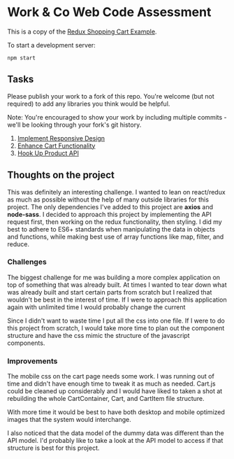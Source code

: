 # Work & Co Web Code Assessment

This is a copy of the [Redux Shopping Cart Example](https://github.com/reactjs/redux/tree/master/examples/shopping-cart).

To start a development server:

```
npm start
```

## Tasks

Please publish your work to a fork of this repo. You're welcome (but not required) to add any libraries you think would be helpful.

Note: You're encouraged to show your work by including multiple commits - we'll be looking through your fork's git history.

1. [Implement Responsive Design](/tasks/01-responsive-design.md)
2. [Enhance Cart Functionality](/tasks/02-cart-enhancements.md)
3. [Hook Up Product API](/tasks/03-product-api.md)

## Thoughts on the project

This was definitely an interesting challenge. I wanted to lean on react/redux as much as possible without the help of many outside libraries for this project. The only dependencies I've added to this project are **axios** and **node-sass**. I decided to approach this project by implementing the API request first, then working on the redux functionality, then styling. I did my best to adhere to ES6+ standards when manipulating the data in objects and functions, while making best use of array functions like map, filter, and reduce.

### Challenges

The biggest challenge for me was building a more complex application on top of something that was already built. At times I wanted to tear down what was already built and start certain parts from scratch but I realized that wouldn't be best in the interest of time. If I were to approach this application again with unlimited time I would probably change the current 

Since I didn't want to waste time I put all the css into one file. If I were to do this project from scratch, I would take more time to plan out the component structure and have the css mimic the structure of the javascript components.

### Improvements

The mobile css on the cart page needs some work. I was running out of time and didn't have enough time to tweak it as much as needed. Cart.js could be cleaned up considerably and I would have liked to taken a shot at rebuilding the whole CartContainer, Cart, and CartItem file structure.

With more time it would be best to have both desktop and mobile optimized images that the system would interchange.

I also noticed that the data model of the dummy data was different than the API model. I'd probably like to take a look at the API model to access if that structure is best for this project.
